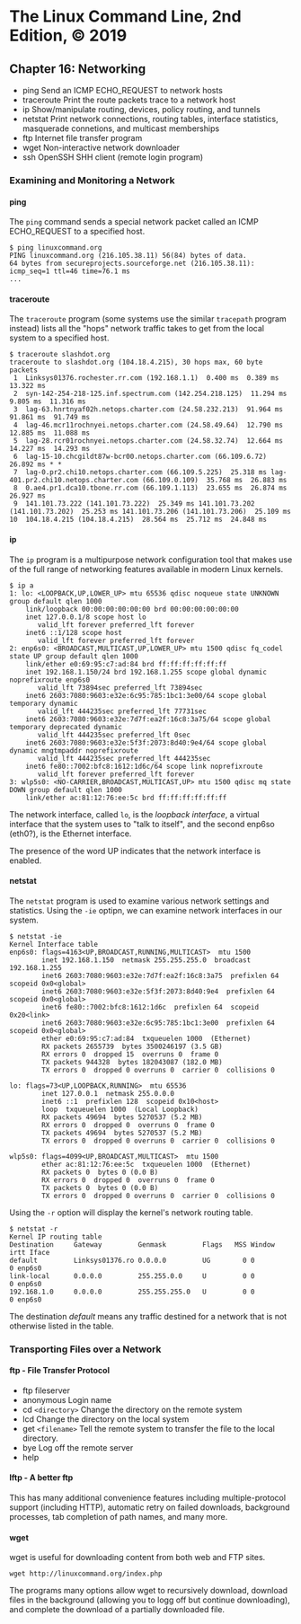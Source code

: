 # The Linux Command Line, 2nd Edition, © 2019

## Chapter 16: Networking

* ping Send an ICMP ECHO\_REQUEST to network hosts
* traceroute Print the route packets trace to a network host
* ip Show/manipulate routing, devices, policy routing, and tunnels
* netstat Print network connections, routing tables, interface statistics, masquerade connetions, and multicast memberships
* ftp Internet file transfer program
* wget Non-interactive network downloader
* ssh OpenSSH SHH client (remote login program)

### Examining and Monitoring a Network

#### ping

The `ping` command sends a special network packet called an ICMP ECHO_REQUEST to a specified host.

```
$ ping linuxcommand.org
PING linuxcommand.org (216.105.38.11) 56(84) bytes of data.
64 bytes from secureprojects.sourceforge.net (216.105.38.11): icmp_seq=1 ttl=46 time=76.1 ms
...
```

#### traceroute

The `traceroute` program (some systems use the similar `tracepath` program instead) lists all the "hops" network traffic takes to get from the local system to a specified host.

```
$ traceroute slashdot.org
traceroute to slashdot.org (104.18.4.215), 30 hops max, 60 byte packets
 1  Linksys01376.rochester.rr.com (192.168.1.1)  0.400 ms  0.389 ms  13.322 ms
 2  syn-142-254-218-125.inf.spectrum.com (142.254.218.125)  11.294 ms  9.805 ms  11.316 ms
 3  lag-63.hnrtnyaf02h.netops.charter.com (24.58.232.213)  91.964 ms  91.861 ms  91.749 ms
 4  lag-46.mcr11rochnyei.netops.charter.com (24.58.49.64)  12.790 ms  12.885 ms  11.088 ms
 5  lag-28.rcr01rochnyei.netops.charter.com (24.58.32.74)  12.664 ms  14.227 ms  14.293 ms
 6  lag-15-10.chcgildt87w-bcr00.netops.charter.com (66.109.6.72)  26.892 ms * *
 7  lag-0.pr2.chi10.netops.charter.com (66.109.5.225)  25.318 ms lag-401.pr2.chi10.netops.charter.com (66.109.0.109)  35.768 ms  26.883 ms
 8  0.ae4.pr1.dca10.tbone.rr.com (66.109.1.113)  23.655 ms  26.874 ms  26.927 ms
 9  141.101.73.222 (141.101.73.222)  25.349 ms 141.101.73.202 (141.101.73.202)  25.253 ms 141.101.73.206 (141.101.73.206)  25.109 ms
10  104.18.4.215 (104.18.4.215)  28.564 ms  25.712 ms  24.848 ms
```
#### ip

The `ip` program is a multipurpose network configuration tool that makes use of the full range of networking features available in modern Linux kernels.

```
$ ip a
1: lo: <LOOPBACK,UP,LOWER_UP> mtu 65536 qdisc noqueue state UNKNOWN group default qlen 1000
    link/loopback 00:00:00:00:00:00 brd 00:00:00:00:00:00
    inet 127.0.0.1/8 scope host lo
       valid_lft forever preferred_lft forever
    inet6 ::1/128 scope host 
       valid_lft forever preferred_lft forever
2: enp6s0: <BROADCAST,MULTICAST,UP,LOWER_UP> mtu 1500 qdisc fq_codel state UP group default qlen 1000
    link/ether e0:69:95:c7:ad:84 brd ff:ff:ff:ff:ff:ff
    inet 192.168.1.150/24 brd 192.168.1.255 scope global dynamic noprefixroute enp6s0
       valid_lft 73894sec preferred_lft 73894sec
    inet6 2603:7080:9603:e32e:6c95:785:1bc1:3e00/64 scope global temporary dynamic 
       valid_lft 444235sec preferred_lft 77731sec
    inet6 2603:7080:9603:e32e:7d7f:ea2f:16c8:3a75/64 scope global temporary deprecated dynamic 
       valid_lft 444235sec preferred_lft 0sec
    inet6 2603:7080:9603:e32e:5f3f:2073:8d40:9e4/64 scope global dynamic mngtmpaddr noprefixroute 
       valid_lft 444235sec preferred_lft 444235sec
    inet6 fe80::7002:bfc8:1612:1d6c/64 scope link noprefixroute 
       valid_lft forever preferred_lft forever
3: wlp5s0: <NO-CARRIER,BROADCAST,MULTICAST,UP> mtu 1500 qdisc mq state DOWN group default qlen 1000
    link/ether ac:81:12:76:ee:5c brd ff:ff:ff:ff:ff:ff
```

The network interface, called `lo`, is the _loopback interface_, a virtual interface that the system uses to "talk to itself", and the second enp6so (eth0?), is the Ethernet interface.

The presence of the word UP indicates that the network interface is enabled.

#### netstat

The `netstat` program is used to examine various network settings and statistics. Using the `-ie` optipn, we can examine network interfaces in our system.

```
$ netstat -ie
Kernel Interface table
enp6s0: flags=4163<UP,BROADCAST,RUNNING,MULTICAST>  mtu 1500
        inet 192.168.1.150  netmask 255.255.255.0  broadcast 192.168.1.255
        inet6 2603:7080:9603:e32e:7d7f:ea2f:16c8:3a75  prefixlen 64  scopeid 0x0<global>
        inet6 2603:7080:9603:e32e:5f3f:2073:8d40:9e4  prefixlen 64  scopeid 0x0<global>
        inet6 fe80::7002:bfc8:1612:1d6c  prefixlen 64  scopeid 0x20<link>
        inet6 2603:7080:9603:e32e:6c95:785:1bc1:3e00  prefixlen 64  scopeid 0x0<global>
        ether e0:69:95:c7:ad:84  txqueuelen 1000  (Ethernet)
        RX packets 2655739  bytes 3500246197 (3.5 GB)
        RX errors 0  dropped 15  overruns 0  frame 0
        TX packets 944328  bytes 182043087 (182.0 MB)
        TX errors 0  dropped 0 overruns 0  carrier 0  collisions 0

lo: flags=73<UP,LOOPBACK,RUNNING>  mtu 65536
        inet 127.0.0.1  netmask 255.0.0.0
        inet6 ::1  prefixlen 128  scopeid 0x10<host>
        loop  txqueuelen 1000  (Local Loopback)
        RX packets 49694  bytes 5270537 (5.2 MB)
        RX errors 0  dropped 0  overruns 0  frame 0
        TX packets 49694  bytes 5270537 (5.2 MB)
        TX errors 0  dropped 0 overruns 0  carrier 0  collisions 0

wlp5s0: flags=4099<UP,BROADCAST,MULTICAST>  mtu 1500
        ether ac:81:12:76:ee:5c  txqueuelen 1000  (Ethernet)
        RX packets 0  bytes 0 (0.0 B)
        RX errors 0  dropped 0  overruns 0  frame 0
        TX packets 0  bytes 0 (0.0 B)
        TX errors 0  dropped 0 overruns 0  carrier 0  collisions 0
```

Using the `-r` option will display the kernel's network routing table.

```
$ netstat -r
Kernel IP routing table
Destination     Gateway         Genmask         Flags   MSS Window  irtt Iface
default         Linksys01376.ro 0.0.0.0         UG        0 0          0 enp6s0
link-local      0.0.0.0         255.255.0.0     U         0 0          0 enp6s0
192.168.1.0     0.0.0.0         255.255.255.0   U         0 0          0 enp6s0
```

The destination _default_ means any traffic destined for a network that is not otherwise listed in the table.

### Transporting Files over a Network

#### ftp - File Transfer Protocol

* ftp fileserver
* anonymous Login name
* cd `<directory>` Change the directory on the remote system
* lcd Change the directory on the local system
* get `<filename>` Tell the remote system to transfer the file to the local directory.
* bye Log off the remote server
* help

#### lftp - A better ftp

This has many additional convenience features including multiple-protocol support (including HTTP), automatic retry on failed downloads, background processes, tab completion of path names, and many more.

#### wget 

wget is useful for downloading content from both web and FTP sites.

`wget http://linuxcommand.org/index.php`

The programs many options allow wget to recursively download, download files in the background (allowing you to logg off but continue downloading), and complete the download of a partially downloaded file.